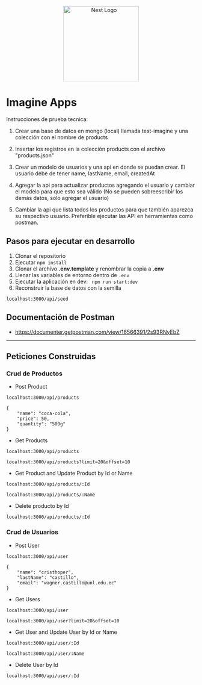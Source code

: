<p align="center">
  <a href="http://nestjs.com/" target="blank"><img src="https://nestjs.com/img/logo-small.svg" width="200" alt="Nest Logo" /></a>
</p>

[circleci-image]: https://img.shields.io/circleci/build/github/nestjs/nest/master?token=abc123def456
[circleci-url]: https://circleci.com/gh/nestjs/nest


# Imagine Apps

Instrucciones de prueba tecnica:

1) Crear una base de datos en mongo (local) llamada test-imagine y una colección con el nombre de products


2) Insertar los registros en la colección products con el archivo "products.json"


3) Crear un modelo de usuarios y una api en donde se puedan crear. El usuario debe de tener name, lastName, email, createdAt


4) Agregar la api para actualizar productos agregando el usuario y cambiar el modelo para que esto sea válido (No se pueden sobreescribir los demás datos, solo agregar el usuario)


5) Cambiar la api que lista todos los productos para que también aparezca su respectivo usuario. Preferible ejecutar las API en herramientas como postman.

## Pasos para ejecutar en desarrollo 

1. Clonar el repositorio
2. Ejecutar ```npm install```
3. Clonar el archivo __.env.template__ y renombrar la copia a __.env__
4. Llenar las variables de entorno dentro de ```.env```
5. Ejecutar la aplicación en dev:  ``` npm run start:dev```
6. Reconstruir la base de datos con la semilla 
```
localhost:3000/api/seed
```

## Documentación de Postman

 - https://documenter.getpostman.com/view/16566391/2s93RNyEbZ

---

## Peticiones Construidas 

### Crud de Productos

-  Post Product

```
localhost:3000/api/products
```

```
{
    "name": "coca-cola", 
    "price": 50,
    "quantity": "500g"
}
```

-  Get Products

```
localhost:3000/api/products
```

``` 
localhost:3000/api/products?limit=20&offset=10  
```

- Get Product and Update Product by Id or Name

```
localhost:3000/api/products/:Id
```

```
localhost:3000/api/products/:Name
```

- Delete producto by Id 
```
localhost:3000/api/products/:Id
```

### Crud de Usuarios

-  Post User

```
localhost:3000/api/user
```

```
{
    "name": "cristhoper",
    "lastName": "castillo",
    "email": "wagner.castillo@unl.edu.ec"
}       
```

-  Get Users

```
localhost:3000/api/user
```

``` 
localhost:3000/api/user?limit=20&offset=10  
```

- Get User and Update User by Id or Name

```
localhost:3000/api/user/:Id
```

```
localhost:3000/api/user/:Name
```

- Delete User by Id 
```
localhost:3000/api/user/:Id
```